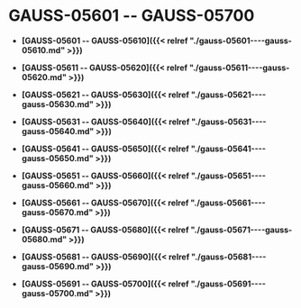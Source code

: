 # GAUSS-05601 -- GAUSS-05700<a name="ZH-CN_TOPIC_0302073446"></a>

-   **[GAUSS-05601 -- GAUSS-05610]({{< relref "./gauss-05601----gauss-05610.md" >}})**  

-   **[GAUSS-05611 -- GAUSS-05620]({{< relref "./gauss-05611----gauss-05620.md" >}})**  

-   **[GAUSS-05621 -- GAUSS-05630]({{< relref "./gauss-05621----gauss-05630.md" >}})**  

-   **[GAUSS-05631 -- GAUSS-05640]({{< relref "./gauss-05631----gauss-05640.md" >}})**  

-   **[GAUSS-05641 -- GAUSS-05650]({{< relref "./gauss-05641----gauss-05650.md" >}})**  

-   **[GAUSS-05651 -- GAUSS-05660]({{< relref "./gauss-05651----gauss-05660.md" >}})**  

-   **[GAUSS-05661 -- GAUSS-05670]({{< relref "./gauss-05661----gauss-05670.md" >}})**  

-   **[GAUSS-05671 -- GAUSS-05680]({{< relref "./gauss-05671----gauss-05680.md" >}})**  

-   **[GAUSS-05681 -- GAUSS-05690]({{< relref "./gauss-05681----gauss-05690.md" >}})**  

-   **[GAUSS-05691 -- GAUSS-05700]({{< relref "./gauss-05691----gauss-05700.md" >}})**  


